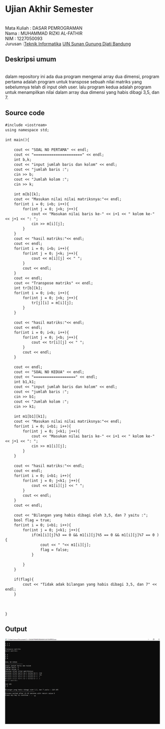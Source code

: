 # Ujian Akhir Semester 
<br>Mata Kuliah 	: DASAR PEMROGRAMAN
<br> Nama		: MUHAMMAD RIZKI AL-FATHIR
<br>NIM		:	1227050093
<br>Jurusan		:[Teknik Informatika](http://if.uinsgd.ac.id/) [UIN Sunan Gunung Djati Bandung](https://uinsgd.ac.id/) 

## Deskripsi umum
<br> dalam repository ini ada dua program mengenai array dua dimensi, program pertama adalah program untuk transpose sebuah nilai matriks yang sebelumnya telah di input oleh user. lalu program kedua adalah program untuk menampilkan nilai dalam array dua dimensi yang habis dibagi 3,5, dan 7.

## Source code
	#include <iostream>
	using namespace std;

	int main(){

		cout << "SOAL NO PERTAMA" << endl;
		cout << "======================" << endl;
		int b,k;
		cout << "input jumlah baris dan kolom" << endl;
		cout << "jumlah baris :";
		cin >> b;
		cout << "Jumlah kolom :";
		cin >> k;

		int m[b][k];
		cout << "Masukan nilai nilai matriksnya:"<< endl;
		for(int i = 0; i<b; i++){
			for(int j = 0; j<k; j++){
				cout << "Masukan nilai baris ke-" << i+1 << " kolom ke-" << j+1 << ": ";
				cin >> m[i][j];
			}
		}
		cout << "hasil matriks:"<< endl;
		cout << endl;
		for(int i = 0; i<b; i++){
			for(int j = 0; j<k; j++){
				cout << m[i][j] << " ";
			}
			cout << endl;
		}
		cout << endl;
		cout << "Transpose matriks" << endl;
		int tr[b][k];
		for(int i = 0; i<b; i++){
			for(int j = 0; j<k; j++){
				tr[j][i] = m[i][j];
			}
		}

		cout << "hasil matriks:"<< endl;
		cout << endl;
		for(int i = 0; i<k; i++){
			for(int j = 0; j<b; j++){
				cout << tr[i][j] << " ";
			}
			cout << endl;
		}

		cout << endl;
		cout << "SOAL NO KEDUA" << endl;
		cout << "===================" << endl;
		int b1,k1;
		cout << "input jumlah baris dan kolom" << endl;
		cout << "jumlah baris :";
		cin >> b1;
		cout << "Jumlah kolom :";
		cin >> k1;

		int m1[b1][k1];
		cout << "Masukan nilai nilai matriksnya:"<< endl;
		for(int i = 0; i<b1; i++){
			for(int j = 0; j<k1; j++){
				cout << "Masukan nilai baris ke-" << i+1 << " kolom ke-" << j+1 << ": ";
				cin >> m1[i][j];
			}
		}

		cout << "hasil matriks:"<< endl;
		cout << endl;
		for(int i = 0; i<b1; i++){
			for(int j = 0; j<k1; j++){
				cout << m1[i][j] << " ";
			}
			cout << endl;
		}
		cout << endl;

		cout << "Bilangan yang habis dibagi oleh 3,5, dan 7 yaitu :";
		bool flag = true;
		for(int i = 0; i<b1; i++){
			for(int j = 0; j<k1; j++){
				if(m1[i][j]%3 == 0 && m1[i][j]%5 == 0 && m1[i][j]%7 == 0 ){
					cout << " "<< m1[i][j];
					flag = false;
				}

			}
		}

		if(flag){
			cout << "Tidak adak bilangan yang habis dibagi 3,5, dan 7" << endl;
		}



	}
## Output
<img src = "C__Users_Lenovo_Documents_C++_DASAR PEMROGRAMAN_UAS DASPROG.exe 21_12_2022 21_22_35.png"/>



